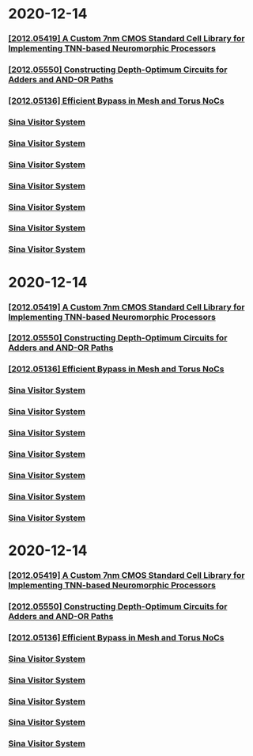 
# 2020-12-14

### [[2012.05419] A Custom 7nm CMOS Standard Cell Library for Implementing TNN-based Neuromorphic Processors](http://arxiv.org/abs/2012.05419)

### [[2012.05550] Constructing Depth-Optimum Circuits for Adders and AND-OR Paths](http://arxiv.org/abs/2012.05550)

### [[2012.05136] Efficient Bypass in Mesh and Torus NoCs](http://arxiv.org/abs/2012.05136)

### [Sina Visitor System](https://weibo.com/6134470959/JykrhfxEl)

### [Sina Visitor System](https://weibo.com/6134470959/Jykpja0LS)

### [Sina Visitor System](https://weibo.com/6134470959/JyjMR8fgV)

### [Sina Visitor System](https://weibo.com/6134470959/JyiG0tyHh)

### [Sina Visitor System](https://weibo.com/6134470959/JyhGFuAE8)

### [Sina Visitor System](https://weibo.com/6134470959/Jyhzeg1Xo)

### [Sina Visitor System](https://weibo.com/6134470959/Jd0YRAon6)
# 2020-12-14

### [[2012.05419] A Custom 7nm CMOS Standard Cell Library for Implementing TNN-based Neuromorphic Processors](http://arxiv.org/abs/2012.05419)

### [[2012.05550] Constructing Depth-Optimum Circuits for Adders and AND-OR Paths](http://arxiv.org/abs/2012.05550)

### [[2012.05136] Efficient Bypass in Mesh and Torus NoCs](http://arxiv.org/abs/2012.05136)

### [Sina Visitor System](https://weibo.com/6134470959/JykrhfxEl)

### [Sina Visitor System](https://weibo.com/6134470959/Jykpja0LS)

### [Sina Visitor System](https://weibo.com/6134470959/JyjMR8fgV)

### [Sina Visitor System](https://weibo.com/6134470959/JyiG0tyHh)

### [Sina Visitor System](https://weibo.com/6134470959/JyhGFuAE8)

### [Sina Visitor System](https://weibo.com/6134470959/Jyhzeg1Xo)

### [Sina Visitor System](https://weibo.com/6134470959/Jd0YRAon6)
# 2020-12-14

### [[2012.05419] A Custom 7nm CMOS Standard Cell Library for Implementing TNN-based Neuromorphic Processors](http://arxiv.org/abs/2012.05419)

### [[2012.05550] Constructing Depth-Optimum Circuits for Adders and AND-OR Paths](http://arxiv.org/abs/2012.05550)

### [[2012.05136] Efficient Bypass in Mesh and Torus NoCs](http://arxiv.org/abs/2012.05136)

### [Sina Visitor System](https://weibo.com/6134470959/JykrhfxEl)

### [Sina Visitor System](https://weibo.com/6134470959/Jykpja0LS)

### [Sina Visitor System](https://weibo.com/6134470959/JyjMR8fgV)

### [Sina Visitor System](https://weibo.com/6134470959/JyiG0tyHh)

### [Sina Visitor System](https://weibo.com/6134470959/Jd0YRAon6)